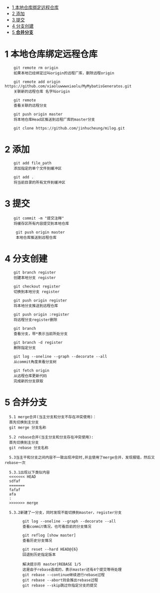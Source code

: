 <!-- TOC -->

- [1 本地仓库绑定远程仓库](#1-本地仓库绑定远程仓库)
- [2 添加](#2-添加)
- [3 提交](#3-提交)
- [4 分支创建](#4-分支创建)
- [5 **合并分支**](#5-合并分支)

<!-- /TOC -->


# 1 本地仓库绑定远程仓库

        git remote rm origin
        如果本地已经绑定过叫origin的远程厂库，删除远程origin
        
        git remote add origin https://github.com/xiaoluwwwxiaolu/MyMybatisGeneratos.git
        关联新的远程仓库 名字叫origin
        
        git remote
        查看关联的远程分支
        
        git push origin master
        将本地仓库Head区推送到远程厂库的master分支
        
        git clone https://github.com/jinhucheung/milog.git


# 2 添加

        git add file_path
        添加指定的单个文件到缓冲区
        
        git add .
        将当前目录的所有文件到缓冲区

# 3 提交

        git commit -m "提交注释"
        将缓存区所有内容提交到本地仓库
        
         git push origin master
         本地仓库推送到远程仓库
         
# 4 分支创建

        git branch register
        创建本地分支 register
        
        git checkout register
        切换到本地分支 register
        
        git push origin register
        将本地分支推送到远程仓库
        
        git push origin :register
        将远程分支register删除
        
        git branch
        查看分支，带*表示当前所处分支
        
        git branch -d register
        删除指定分支
        
        git log --oneline --graph --decorate --all
        从commit角度来看分支树
        
        git fetch origin
        从远程仓库更新代码
        完成新的分支获取
       
# 5 **合并分支**
      
      5.1 merge合并(当主分支和分支不存在冲突使用)：
      首先切换到主分支
      git merge 分支名称
      
      5.2 rebase合并(当主分支和分支存在冲突使用):
      首先切换到主分支
      git rebase 分支名称
      
      5.3当主干和分支之间内容不一致出现冲突时,并且使用了merge合并，发现报错，然后又rebase一次
      
      5.3.1出现以下类似内容
      <<<<<<< HEAD
      sdfaf
      =======
      fafaf
      afa
      :
      >>>>>>> merge
      
      5.3.2新建了一分支，同时发现不能切换到master，register分支
      
            git log --oneline --graph --decorate --all
            查看commit情况，也可看目前的分支情况
            
            git reflog [show master]
            查看历史分支情况
            
            git reset --hard HEAD@{6}
            回退到历史指定版本
            
            解决提示符 master|REBASE 1/5
            这是由于rebase造成的，表示master还有4个提交等待处理
            git rebase --continue继续进行rebase过程
            git rebase --abort则会推出rebase过程
            git rebase --skip跳过你指定分支的提交
            
            
      
      
    
       
        
    